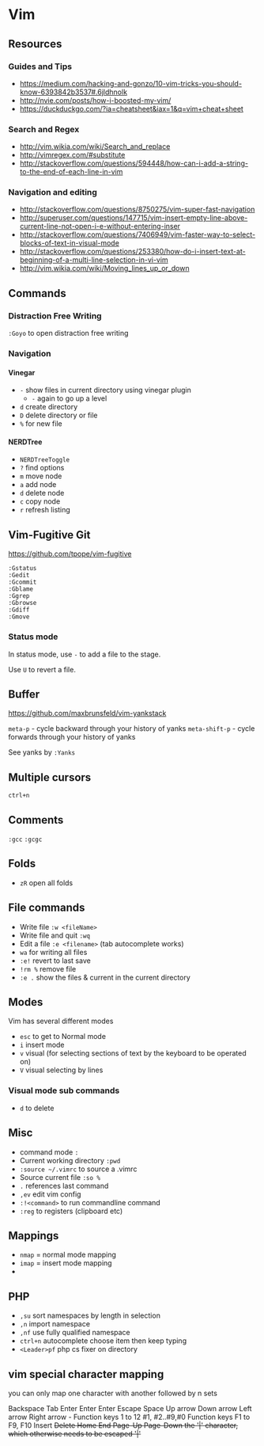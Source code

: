 # Vim

## Resources 

### Guides and Tips

* https://medium.com/hacking-and-gonzo/10-vim-tricks-you-should-know-6393842b3537#.6jldhnolk
* http://nvie.com/posts/how-i-boosted-my-vim/
* https://duckduckgo.com/?ia=cheatsheet&iax=1&q=vim+cheat+sheet

### Search and Regex
* http://vim.wikia.com/wiki/Search_and_replace
* http://vimregex.com/#substitute
* http://stackoverflow.com/questions/594448/how-can-i-add-a-string-to-the-end-of-each-line-in-vim

### Navigation and editing
* http://stackoverflow.com/questions/8750275/vim-super-fast-navigation
* http://superuser.com/questions/147715/vim-insert-empty-line-above-current-line-not-open-i-e-without-entering-inser
* http://stackoverflow.com/questions/7406949/vim-faster-way-to-select-blocks-of-text-in-visual-mode
* http://stackoverflow.com/questions/253380/how-do-i-insert-text-at-beginning-of-a-multi-line-selection-in-vi-vim
* http://vim.wikia.com/wiki/Moving_lines_up_or_down

## Commands 

### Distraction Free Writing

`:Goyo` to open distraction free writing

### Navigation 

#### Vinegar

* `-` show files in current directory using vinegar plugin 
	* `-` again to go up a level
* `d` create directory
* `D` delete directory or file
* `%` for new file

#### NERDTree

* `NERDTreeToggle`
* `?` find options
* `m` move node
* `a` add node
* `d` delete node
* `c` copy node
* `r` refresh listing


## Vim-Fugitive Git

https://github.com/tpope/vim-fugitive

```vim
:Gstatus
:Gedit
:Gcommit
:Gblame
:Ggrep
:Gbrowse
:Gdiff
:Gmove
```

### Status mode

In status mode, use `-` to add a file to the stage. 

Use `U` to revert a file. 


## Buffer

https://github.com/maxbrunsfeld/vim-yankstack

`meta-p` - cycle backward through your history of yanks
`meta-shift-p` - cycle forwards through your history of yanks

See yanks by `:Yanks`


## Multiple cursors

`ctrl+n`

## Comments

`:gcc`
`:gcgc`

## Folds

* `zR` open all folds

## File commands 

* Write file `:w <fileName>`
* Write file and quit `:wq`
* Edit a file `:e <filename>` (tab autocomplete works)
* `wa` for writing all files
* `:e!` revert to last save
* `!rm %` remove file
* `:e .` show the files & current in the current directory



## Modes 

Vim has several different modes

* `esc` to get to Normal mode
* `i` insert mode
* `v` visual (for selecting sections of text by the keyboard to be operated on)
* `V` visual selecting by lines

### Visual mode sub commands

* `d` to delete


## Misc

* command mode `:`
* Current working directory `:pwd`
* `:source ~/.vimrc` to source a .vimrc
* Source current file `:so %`
* `.` references last command
* `,ev` edit vim config
* `:!<command>` to run commandline command
* `:reg` to registers (clipboard etc)





## Mappings

* `nmap` = normal mode mapping
* `imap` = insert mode mapping
* 

## PHP

* `,su` sort namespaces by length in selection
* `,n` import namespace
* `,nf` use fully qualified namespace
* `ctrl+n` autocomplete choose item then keep typing
* `<Leader>pf` php cs fixer on directory

## vim special character mapping

you can only map one character with another followed by n sets

<BS>           Backspace
<Tab>          Tab
<CR>           Enter
<Enter>        Enter
<Return>       Enter
<Esc>          Escape
<Space>        Space
<Up>           Up arrow
<Down>         Down arrow
<Left>         Left arrow
<Right>        Right arrow
<F1> - <F12>   Function keys 1 to 12
#1, #2..#9,#0  Function keys F1 to F9, F10
<Insert>       Insert
<Del>          Delete
<Home>         Home
<End>          End
<PageUp>       Page-Up
<PageDown>     Page-Down
<bar>          the '|' character, which otherwise needs to be escaped '\|'
